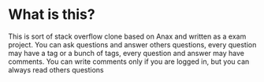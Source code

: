 What is this?
===============
This is sort of stack overflow clone based on Anax and written as a exam project. 
You can ask questions and answer others questions, every question may have a tag or a bunch of tags, 
every question and answer may have comments. You can write comments only if you are logged in, but you can always read others questions